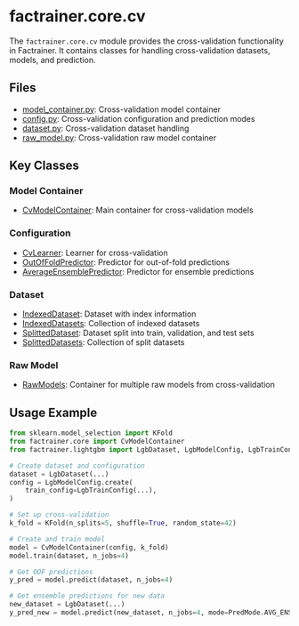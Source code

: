 # factrainer.core.cv

The `factrainer.core.cv` module provides the cross-validation functionality in Factrainer. It contains classes for handling cross-validation datasets, models, and prediction.

## Files

- [model_container.py](model_container.md): Cross-validation model container
- [config.py](config.md): Cross-validation configuration and prediction modes
- [dataset.py](dataset.md): Cross-validation dataset handling
- [raw_model.py](raw_model.md): Cross-validation raw model container

## Key Classes

### Model Container

- [CvModelContainer](model_container.md#cvmodelcontainer): Main container for cross-validation models

### Configuration

- [CvLearner](config.md#cvlearner): Learner for cross-validation
- [OutOfFoldPredictor](config.md#outoffoldpredictor): Predictor for out-of-fold predictions
- [AverageEnsemblePredictor](config.md#averageensemblepredictor): Predictor for ensemble predictions

### Dataset

- [IndexedDataset](dataset.md#indexeddataset): Dataset with index information
- [IndexedDatasets](dataset.md#indexeddatasets): Collection of indexed datasets
- [SplittedDataset](dataset.md#splitteddataset): Dataset split into train, validation, and test sets
- [SplittedDatasets](dataset.md#splitteddatasets): Collection of split datasets

### Raw Model

- [RawModels](raw_model.md#rawmodels): Container for multiple raw models from cross-validation

## Usage Example

```python
from sklearn.model_selection import KFold
from factrainer.core import CvModelContainer
from factrainer.lightgbm import LgbDataset, LgbModelConfig, LgbTrainConfig

# Create dataset and configuration
dataset = LgbDataset(...)
config = LgbModelConfig.create(
    train_config=LgbTrainConfig(...),
)

# Set up cross-validation
k_fold = KFold(n_splits=5, shuffle=True, random_state=42)

# Create and train model
model = CvModelContainer(config, k_fold)
model.train(dataset, n_jobs=4)

# Get OOF predictions
y_pred = model.predict(dataset, n_jobs=4)

# Get ensemble predictions for new data
new_dataset = LgbDataset(...)
y_pred_new = model.predict(new_dataset, n_jobs=4, mode=PredMode.AVG_ENSEMBLE)
